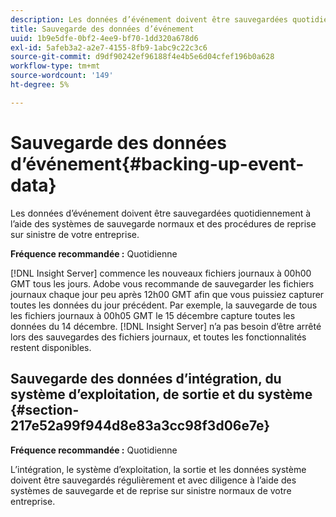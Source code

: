 ```yaml
---
description: Les données d’événement doivent être sauvegardées quotidiennement à l’aide des systèmes de sauvegarde normaux et des procédures de reprise sur sinistre de votre entreprise.
title: Sauvegarde des données d’événement
uuid: 1b9e5dfe-0bf2-4ee9-bf70-1dd320a678d6
exl-id: 5afeb3a2-a2e7-4155-8fb9-1abc9c22c3c6
source-git-commit: d9df90242ef96188f4e4b5e6d04cfef196b0a628
workflow-type: tm+mt
source-wordcount: '149'
ht-degree: 5%

---
```


# Sauvegarde des données d’événement{#backing-up-event-data}

Les données d’événement doivent être sauvegardées quotidiennement à l’aide des systèmes de sauvegarde normaux et des procédures de reprise sur sinistre de votre entreprise.

**Fréquence recommandée :** Quotidienne

[!DNL Insight Server] commence les nouveaux fichiers journaux à 00h00 GMT tous les jours. Adobe vous recommande de sauvegarder les fichiers journaux chaque jour peu après 12h00 GMT afin que vous puissiez capturer toutes les données du jour précédent. Par exemple, la sauvegarde de tous les fichiers journaux à 00h05 GMT le 15 décembre capture toutes les données du 14 décembre. [!DNL Insight Server] n’a pas besoin d’être arrêté lors des sauvegardes des fichiers journaux, et toutes les fonctionnalités restent disponibles.

## Sauvegarde des données d’intégration, du système d’exploitation, de sortie et du système {#section-217e52a99f944d8e83a3cc98f3d06e7e}

**Fréquence recommandée :** Quotidienne

L’intégration, le système d’exploitation, la sortie et les données système doivent être sauvegardés régulièrement et avec diligence à l’aide des systèmes de sauvegarde et de reprise sur sinistre normaux de votre entreprise.
